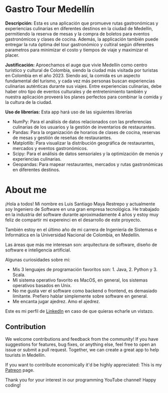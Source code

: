 # Gastro Tour Medellín

**Descripción:** Esta es una aplicación que promueve rutas gastronómicas y experiencias culinarias en diferentes destinos en la ciudad de Medellín, permitiendo la reserva de mesas y la compra de boletos para eventos gastronómicos y clases de cocina. Además, la applicación también  puede entregar la ruta óptima del tour gastronómico y cultiral según diferentes parametros para minimizar el costo y tiempos de viaje y maximizar el placer.


**Justificación:** Aproechamos el auge que vivie Medellín como centro turístico y cultural de Colombia, siendo la ciudad más visitada por turistas en Colombia en el año 2023. Siendo así, la comida es un aspecto fundamental del turismo, y cada vez más personas buscan experiencias culinarias auténticas durante sus viajes. Entre experiencias culinarias, debe haber otro tipo de eventos culturales y de entretenimiento también y nuestra aplicación proveerá los planes perfectos para combinar la comida y la cultura de la ciudad.

**Uso de librerías:** Esta app hará uso de las siguientes librerías
- NumPy: Para el análisis de datos relacionados con las preferencias culinarias de los usuarios y la gestión de inventarios de restaurantes.
- Pandas: Para la organización de horarios de clases de cocina, reservas de mesas y gestión de reseñas de restaurantes.
- Matplotlib: Para visualizar la distribución geográfica de restaurantes, mercados y eventos gastronómicos.
- Scipy: Para el análisis de datos sensoriales y la optimización de menús y experiencias culinarias.
- Geopandas: Para mapear restaurantes, mercados y rutas gastronómicas en diferentes destinos.


# About me


¡Hola a todos! Mi nombre es Luis Santiago Maya Restrepo y actualmente soy Ingeniero de Software en una gran empresa tecnológica. He trabajado en la industria del software durante aproximadamente 4 años y estoy muy feliz de compartir mi expereinci en el desarrollo de este proyecto.

También estoy en el último año de mi carrera de Ingeniería de Sistemas e Informática en la Universidad Nacional de Colombia, en Medellín.

Las áreas que más me interesan son: arquitectura de software, diseño de software e inteligencia artificial.

Algunas curiosidades sobre mí:

- Mis 3 lenguajes de programación favoritos son: 1. Java, 2. Python y 3. Scala.
- Mi sistema operativo favorito es MacOS, en general, los sistemas operativos basados en Unix.
- No me gusta ver el software como backend o frontend, es demasiado limitante. Prefiero hablar simplemente sobre software en general.
- Me encanta jugar ajedrez. Amo el ajedrez.

Este es mi  perfil de [LinkedIn](https://www.linkedin.com/in/luis-santiago-maya-restrepo-753889183/) en caso de que quieras echarle un vistazo.

## Contribution

We welcome contributions and feedback from the community! If you have suggestions for features, bug fixes, or anything else, feel free to open an issue or submit a pull request. Together, we can create a great app to help tourists in Medellín.

If you want to contribute economically it'd be highly appreciated: This is my [Patreon](https://patreon.com/user?u=122587768&utm_medium=unknown&utm_source=join_link&utm_campaign=creatorshare_creator&utm_content=copyLink) page.

Thank you for your interest in our programming YouTube channel! Happy coding!

